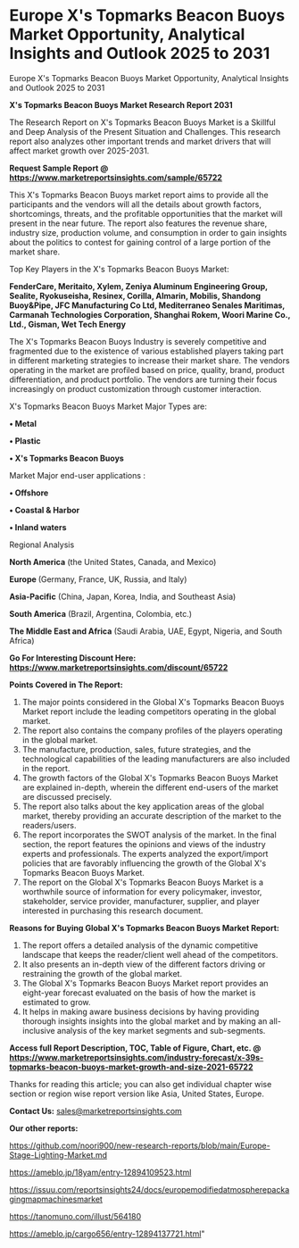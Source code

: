 # Europe X&#39;s Topmarks Beacon Buoys Market Opportunity, Analytical Insights and Outlook 2025 to 2031
Europe X&#39;s Topmarks Beacon Buoys Market Opportunity, Analytical Insights and Outlook 2025 to 2031

<strong>X&#39;s Topmarks Beacon Buoys Market Research Report 2031</strong>

The Research Report on X&#39;s Topmarks Beacon Buoys Market is a Skillful and Deep Analysis of the Present Situation and Challenges. This research report also analyzes other important trends and market drivers that will affect market growth over 2025-2031.

<strong>Request Sample Report @ <a href=https://www.marketreportsinsights.com/sample/65722>https://www.marketreportsinsights.com/sample/65722</a></strong>

This X&#39;s Topmarks Beacon Buoys market report aims to provide all the participants and the vendors will all the details about growth factors, shortcomings, threats, and the profitable opportunities that the market will present in the near future. The report also features the revenue share, industry size, production volume, and consumption in order to gain insights about the politics to contest for gaining control of a large portion of the market share.

Top Key Players in the X&#39;s Topmarks Beacon Buoys Market:

<strong>FenderCare, Meritaito, Xylem, Zeniya Aluminum Engineering Group, Sealite, Ryokuseisha, Resinex, Corilla, Almarin, Mobilis, Shandong Buoy&Pipe, JFC Manufacturing Co Ltd, Mediterraneo Senales Maritimas, Carmanah Technologies Corporation, Shanghai Rokem, Woori Marine Co., Ltd., Gisman, Wet Tech Energy</strong>

The X&#39;s Topmarks Beacon Buoys Industry is severely competitive and fragmented due to the existence of various established players taking part in different marketing strategies to increase their market share. The vendors operating in the market are profiled based on price, quality, brand, product differentiation, and product portfolio. The vendors are turning their focus increasingly on product customization through customer interaction.

X&#39;s Topmarks Beacon Buoys Market Major Types are:

<strong>• Metal

• Plastic

• X&#39;s Topmarks Beacon Buoys</strong>

Market Major end-user applications :

<strong>• Offshore

• Coastal & Harbor

• Inland waters</strong>

Regional Analysis

</u><strong><b>North America</b></strong> (the United States, Canada, and Mexico)

<strong><b>Europe </b></strong>(Germany, France, UK, Russia, and Italy)

<strong><b>Asia-Pacific</b></strong> (China, Japan, Korea, India, and Southeast Asia)

<strong><b>South America</b></strong> (Brazil, Argentina, Colombia, etc.)

<strong><b>The Middle East and Africa</b></strong> (Saudi Arabia, UAE, Egypt, Nigeria, and South Africa)

<strong>Go For Interesting Discount Here: <a href=https://www.marketreportsinsights.com/discount/65722>https://www.marketreportsinsights.com/discount/65722</a></strong>

<strong>Points Covered in The Report:</strong>
<ol>
  <li>The major points considered in the Global X&#39;s Topmarks Beacon Buoys Market report include the leading competitors operating in the global market.</li>
  <li>The report also contains the company profiles of the players operating in the global market.</li>
  <li>The manufacture, production, sales, future strategies, and the technological capabilities of the leading manufacturers are also included in the report.</li>
  <li>The growth factors of the Global X&#39;s Topmarks Beacon Buoys Market are explained in-depth, wherein the different end-users of the market are discussed precisely.</li>
  <li>The report also talks about the key application areas of the global market, thereby providing an accurate description of the market to the readers/users.</li>
  <li>The report incorporates the SWOT analysis of the market. In the final section, the report features the opinions and views of the industry experts and professionals. The experts analyzed the export/import policies that are favorably influencing the growth of the Global X&#39;s Topmarks Beacon Buoys Market.</li>
  <li>The report on the Global X&#39;s Topmarks Beacon Buoys Market is a worthwhile source of information for every policymaker, investor, stakeholder, service provider, manufacturer, supplier, and player interested in purchasing this research document.</li>
</ol>
<strong>Reasons for Buying Global X&#39;s Topmarks Beacon Buoys Market Report:</strong>

<ol>
  <li>The report offers a detailed analysis of the dynamic competitive landscape that keeps the reader/client well ahead of the competitors.</li>
  <li>It also presents an in-depth view of the different factors driving or restraining the growth of the global market.</li>
  <li>The Global X&#39;s Topmarks Beacon Buoys Market report provides an eight-year forecast evaluated on the basis of how the market is estimated to grow.</li>
  <li>It helps in making aware business decisions by having providing thorough insights insights into the global market and by making an all-inclusive analysis of the key market segments and sub-segments.</li>
</ol>
<strong>Access full Report Description, TOC, Table of Figure, Chart, etc. @ <a href=https://www.marketreportsinsights.com/industry-forecast/x-39s-topmarks-beacon-buoys-market-growth-and-size-2021-65722>https://www.marketreportsinsights.com/industry-forecast/x-39s-topmarks-beacon-buoys-market-growth-and-size-2021-65722</a></strong>


Thanks for reading this article; you can also get individual chapter wise section or region wise report version like Asia, United States, Europe.

<strong>Contact Us:</strong>
sales@marketreportsinsights.com

<strong>Our other reports:</strong>

<a href=https://github.com/noori900/new-research-reports/blob/main/Europe-Stage-Lighting-Market.md>https://github.com/noori900/new-research-reports/blob/main/Europe-Stage-Lighting-Market.md</a>

<a href=https://ameblo.jp/18yam/entry-12894109523.html>https://ameblo.jp/18yam/entry-12894109523.html</a>

<a href=https://issuu.com/reportsinsights24/docs/europemodifiedatmospherepackagingmapmachinesmarket>https://issuu.com/reportsinsights24/docs/europemodifiedatmospherepackagingmapmachinesmarket</a>

<a href=https://tanomuno.com/illust/564180>https://tanomuno.com/illust/564180</a>

<a href=https://ameblo.jp/cargo656/entry-12894137721.html>https://ameblo.jp/cargo656/entry-12894137721.html</a>"
